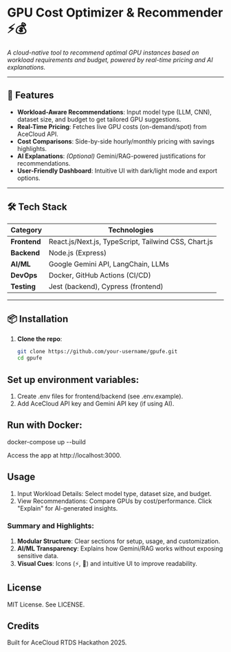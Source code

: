 # GPU Cost Optimizer & Recommender ⚡💰

*A cloud-native tool to recommend optimal GPU instances based on workload requirements and budget, powered by real-time pricing and AI explanations.*

---

## 🚀 **Features**
- **Workload-Aware Recommendations**: Input model type (LLM, CNN), dataset size, and budget to get tailored GPU suggestions.
- **Real-Time Pricing**: Fetches live GPU costs (on-demand/spot) from AceCloud API.
- **Cost Comparisons**: Side-by-side hourly/monthly pricing with savings highlights.
- **AI Explanations**: *(Optional)* Gemini/RAG-powered justifications for recommendations.
- **User-Friendly Dashboard**: Intuitive UI with dark/light mode and export options.

---

## 🛠️ **Tech Stack**
| Category       | Technologies                                                                 |
|----------------|-----------------------------------------------------------------------------|
| **Frontend**   | React.js/Next.js, TypeScript, Tailwind CSS, Chart.js                        |
| **Backend**    | Node.js (Express)        |
| **AI/ML**      | Google Gemini API, LangChain, LLMs                                |
| **DevOps**     | Docker, GitHub Actions (CI/CD)                                              |
| **Testing**    | Jest (backend), Cypress (frontend)                                          |

---

## 📦 **Installation**
1. **Clone the repo**:
   ```bash
   git clone https://github.com/your-username/gpufe.git
   cd gpufe
## Set up environment variables:

1. Create .env files for frontend/backend (see .env.example).
2. Add AceCloud API key and Gemini API key (if using AI).

## Run with Docker:
docker-compose up --build

Access the app at http://localhost:3000.

## Usage
1. Input Workload Details:
Select model type, dataset size, and budget.
2. View Recommendations:
Compare GPUs by cost/performance.
Click "Explain" for AI-generated insights.

### **Summary and Highlights**:
1. **Modular Structure**: Clear sections for setup, usage, and customization.
2. **AI/ML Transparency**: Explains how Gemini/RAG works without exposing sensitive data.
3. **Visual Cues**: Icons (⚡, 🤖) and intuitive UI to improve readability. 

## License
MIT License. See LICENSE.

## Credits
Built for AceCloud RTDS Hackathon 2025.
